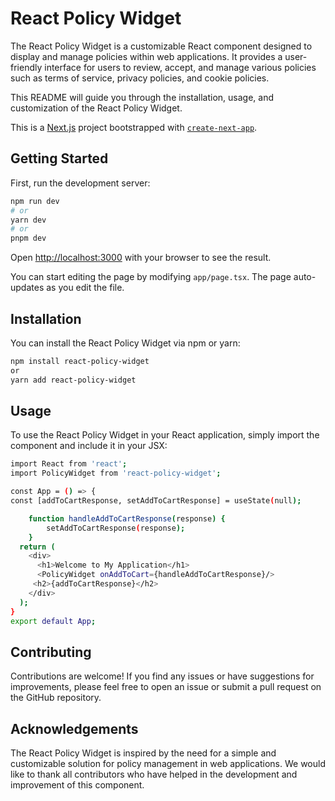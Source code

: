 # React Policy Widget

The React Policy Widget is a customizable React component designed to display and manage policies within web applications. It provides a user-friendly interface for users to review, accept, and manage various policies such as terms of service, privacy policies, and cookie policies.

This README will guide you through the installation, usage, and customization of the React Policy Widget.

This is a [Next.js](https://nextjs.org/) project bootstrapped with [`create-next-app`](https://github.com/vercel/next.js/tree/canary/packages/create-next-app).

## Getting Started

First, run the development server:

```bash
npm run dev
# or
yarn dev
# or
pnpm dev
```

Open [http://localhost:3000](http://localhost:3000) with your browser to see the result.

You can start editing the page by modifying `app/page.tsx`. The page auto-updates as you edit the file.

## Installation

You can install the React Policy Widget via npm or yarn:

```sh
npm install react-policy-widget
or
yarn add react-policy-widget
```

## Usage
To use the React Policy Widget in your React application, simply import the component and include it in your JSX:

```sh
import React from 'react';
import PolicyWidget from 'react-policy-widget';

const App = () => {
const [addToCartResponse, setAddToCartResponse] = useState(null);

    function handleAddToCartResponse(response) {
        setAddToCartResponse(response);
    }
  return (
    <div>
      <h1>Welcome to My Application</h1>
      <PolicyWidget onAddToCart={handleAddToCartResponse}/>
     <h2>{addToCartResponse}</h2>
    </div>
  );
}
export default App;
```

## Contributing
Contributions are welcome! If you find any issues or have suggestions for improvements, please feel free to open an issue or submit a pull request on the GitHub repository.

## Acknowledgements
The React Policy Widget is inspired by the need for a simple and customizable solution for policy management in web applications. We would like to thank all contributors who have helped in the development and improvement of this component.
